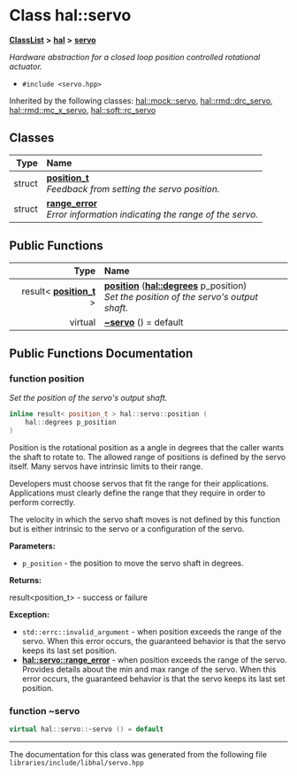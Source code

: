 

# Class hal::servo



[**ClassList**](annotated.md) **>** [**hal**](namespacehal.md) **>** [**servo**](classhal_1_1servo.md)



_Hardware abstraction for a closed loop position controlled rotational actuator._ 

* `#include <servo.hpp>`





Inherited by the following classes: [hal::mock::servo](structhal_1_1mock_1_1servo.md),  [hal::rmd::drc\_servo](classhal_1_1rmd_1_1drc__servo.md),  [hal::rmd::mc\_x\_servo](classhal_1_1rmd_1_1mc__x__servo.md),  [hal::soft::rc\_servo](classhal_1_1soft_1_1rc__servo.md)










## Classes

| Type | Name |
| ---: | :--- |
| struct | [**position\_t**](structhal_1_1servo_1_1position__t.md) <br>_Feedback from setting the servo position._  |
| struct | [**range\_error**](structhal_1_1servo_1_1range__error.md) <br>_Error information indicating the range of the servo._  |






















## Public Functions

| Type | Name |
| ---: | :--- |
|  result&lt; [**position\_t**](structhal_1_1servo_1_1position__t.md) &gt; | [**position**](#function-position) ([**hal::degrees**](namespacehal.md#typedef-degrees) p\_position) <br>_Set the position of the servo's output shaft._  |
| virtual  | [**~servo**](#function-servo) () = default<br> |




























## Public Functions Documentation




### function position 

_Set the position of the servo's output shaft._ 
```C++
inline result< position_t > hal::servo::position (
    hal::degrees p_position
) 
```



Position is the rotational position as a angle in degrees that the caller wants the shaft to rotate to. The allowed range of positions is defined by the servo itself. Many servos have intrinsic limits to their range.


Developers must choose servos that fit the range for their applications. Applications must clearly define the range that they require in order to perform correctly.


The velocity in which the servo shaft moves is not defined by this function but is either intrinsic to the servo or a configuration of the servo.




**Parameters:**


* `p_position` - the position to move the servo shaft in degrees. 



**Returns:**

result&lt;position\_t&gt; - success or failure 




**Exception:**


* `std::errc::invalid_argument` - when position exceeds the range of the servo. When this error occurs, the guaranteed behavior is that the servo keeps its last set position. 
* [**hal::servo::range\_error**](structhal_1_1servo_1_1range__error.md) - when position exceeds the range of the servo. Provides details about the min and max range of the servo. When this error occurs, the guaranteed behavior is that the servo keeps its last set position. 




        



### function ~servo 

```C++
virtual hal::servo::~servo () = default
```




------------------------------
The documentation for this class was generated from the following file `libraries/include/libhal/servo.hpp`

